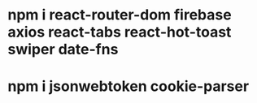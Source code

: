 # npm i react-router-dom firebase axios react-tabs react-hot-toast swiper date-fns
# npm i jsonwebtoken cookie-parser


<!-- - [Live Link(Firebase)]https://assignment-category-0009.web.app -->





